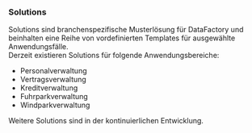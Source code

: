 ### Solutions

Solutions sind branchenspezifische Musterlösung für DataFactory und beinhalten eine Reihe von vordefinierten Templates für ausgewählte Anwendungsfälle.  
Derzeit existieren Solutions für folgende Anwendungsbereiche:

* Personalverwaltung
* Vertragsverwaltung  
* Kreditverwaltung 
* Fuhrparkverwaltung
* Windparkverwaltung

Weitere Solutions sind in der kontinuierlichen Entwicklung.

